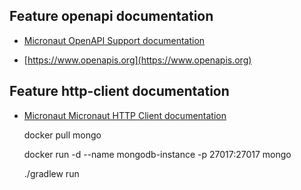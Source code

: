 ## Feature openapi documentation

- [Micronaut OpenAPI Support documentation](https://micronaut-projects.github.io/micronaut-openapi/latest/guide/index.html)

- [https://www.openapis.org](https://www.openapis.org)

## Feature http-client documentation

- [Micronaut Micronaut HTTP Client documentation](https://docs.micronaut.io/latest/guide/index.html#httpClient)

    docker pull mongo

    docker run -d --name mongodb-instance -p 27017:27017 mongo
  
    ./gradlew run